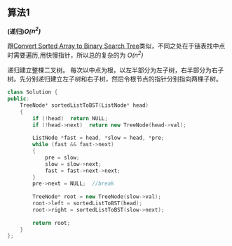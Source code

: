 ## 算法1

**(递归)*O($n^2$)***

跟[Convert Sorted Array to Binary Search Tree](../0108%20Convert%20Sorted%20Array%20to%20Binary%20Search%20Tree/README.md)类似，不同之处在于链表找中点时需要遍历,用快慢指针，所以总的复杂的为 *O($n^2$)*

递归建立整棵二叉树。
每次以中点为根，以左半部分为左子树，右半部分为右子树。先分别递归建立左子树和右子树，然后令根节点的指针分别指向两棵子树。

```CPP
class Solution {
public:
    TreeNode* sortedListToBST(ListNode* head) 
    {
        if (!head)  return NULL;
        if (!head->next)  return new TreeNode(head->val);
        
        ListNode *fast = head, *slow = head, *pre;
        while (fast && fast->next)
        {
            pre = slow;
            slow = slow->next;
            fast = fast->next->next;
        }
        pre->next = NULL;  //break
        
        TreeNode* root = new TreeNode(slow->val);
        root->left = sortedListToBST(head);
        root->right = sortedListToBST(slow->next);
        
        return root;
    } 
};
```